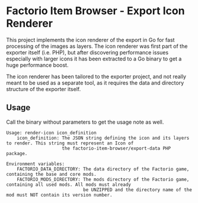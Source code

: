 # Factorio Item Browser - Export Icon Renderer

This project implements the icon renderer of the export in Go for fast processing of the images as layers. The icon
renderer was first part of the exporter itself (i.e. PHP), but after discovering performance issues especially with
larger icons it has been extracted to a Go binary to get a huge performance boost. 

The icon renderer has been tailored to the exporter project, and not really meant to be used as a separate tool, as it
requires the data and directory structure of the exporter itself.

## Usage

Call the binary without parameters to get the usage note as well.

```
Usage: render-icon icon_definition
    icon_definition: The JSON string defining the icon and its layers to render. This string must represent an Icon of
                     the factorio-item-browser/export-data PHP package.

Environment variables:
    FACTORIO_DATA_DIRECTORY: The data directory of the Factorio game, containing the base and core mods.
    FACTORIO_MODS_DIRECTORY: The mods directory of the Factorio game, containing all used mods. All mods must already
                             be UNZIPPED and the directory name of the mod must NOT contain its version number.
```